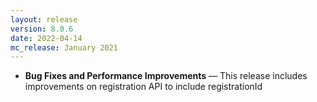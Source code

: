 ```yaml
---
layout: release
version: 8.0.6
date: 2022-04-14
mc_release: January 2021
---
```


* **Bug Fixes and Performance Improvements** — This release includes improvements on registration API to include registrationId
